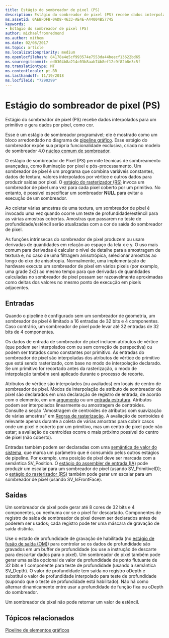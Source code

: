 ```yaml
---
title: Estágio do sombreador de pixel (PS)
description: Estágio do sombreador de pixel (PS) recebe dados interpolados para um primitivo e gera dados por pixel, como cor.
ms.assetid: 0AEBFDFB-0AD8-4633-AE4E-A44004B57745
keywords:
- Estágio do sombreador de pixel (PS)
author: michaelfromredmond
ms.author: mithom
ms.date: 02/08/2017
ms.topic: article
ms.localizationpriority: medium
ms.openlocfilehash: 84178a4e5cf993574e7553da44beecf13622bd65
ms.sourcegitcommit: ed0304b8a214c03b8aab74b8ef12c9f82b8e3c5f
ms.translationtype: MT
ms.contentlocale: pt-BR
ms.lasthandoff: 11/19/2018
ms.locfileid: "7290299"
---
```

# <a name="pixel-shader-ps-stage"></a>Estágio do sombreador de pixel (PS)


Estágio do sombreador de pixel (PS) recebe dados interpolados para um primitivo e gera dados por pixel, como cor.

Esse é um estágio de sombreador programável; ele é mostrado como um bloco arredondado no diagrama de [pipeline gráfico](graphics-pipeline.md). Esse estágio do sombreador expõe sua própria funcionalidade exclusiva, criada no modelo de sombreador 4.0 [núcleo comum de sombreador](https://msdn.microsoft.com/library/windows/desktop/bb509580).

O estágio de sombreador de Pixel (PS) permite técnicas de sombreamento avançadas, como iluminação por pixel e pós-processamento. Um sombreador de pixel é um programa que combina variáveis constantes, dados de textura, valores interpolados por vértice e outros dados para produzir saídas por pixel. O [estágio do rasterizador (RS)](rasterizer-stage--rs-.md) invoca um sombreador de pixel uma vez para cada pixel coberto por um primitivo. No entanto, é possível especificar um sombreador **NULL** para evitar a execução de um sombreador.

Ao coletar várias amostras de uma textura, um sombreador de pixel é invocado uma vez quando ocorre um teste de profundidade/estêncil para as várias amostras cobertas. Amostras que passarem no teste de profundidade/estêncil serão atualizadas com a cor de saída do sombreador de pixel.

As funções intrínsecas do sombreador de pixel produzem ou usam derivadas de quantidades em relação ao espaço da tela x e y. O uso mais comum para derivadas é calcular o nível de detalhe para a amostragem de textura e, no caso de uma filtragem anisotrópica, selecionar amostras ao longo do eixo de anisotropia. Normalmente, uma implementação de hardware executa um sombreador de pixel em vários pixels (por exemplo, uma grade 2x2) ao mesmo tempo para que derivadas de quantidades calculadas no sombreador de pixel possam ser razoavelmente aproximadas como deltas dos valores no mesmo ponto de execução em pixels adjacentes.

## <a name="span-idinputsspanspan-idinputsspanspan-idinputsspaninputs"></a><span id="Inputs"></span><span id="inputs"></span><span id="INPUTS"></span>Entradas


Quando o pipeline é configurado sem um sombreador de geometria, um sombreador de pixel é limitado a 16 entradas de 32 bits e 4 componentes. Caso contrário, um sombreador de pixel pode levar até 32 entradas de 32 bits de 4 componentes.

Os dados de entrada de sombreador de pixel incluem atributos de vértice (que podem ser interpolados com ou sem correção de perspectiva) ou podem ser tratados como constantes por primitivo. As entradas do sombreador de pixel são interpoladas dos atributos de vértice do primitivo que está sendo rasterizado, com base no modo de interpolação declarado. Se um primitivo for recortado antes da rasterização, o modo de interpolação também será aplicado durante o processo de recorte.

Atributos de vértice são interpolados (ou avaliados) em locais de centro de sombreador de pixel. Modos de interpolação de atributo de sombreador de pixel são declarados em uma declaração de registro de entrada, de acordo com o elemento, em um [argumento](https://msdn.microsoft.com/library/windows/desktop/bb509606) ou um [entrada estrutura](https://msdn.microsoft.com/library/windows/desktop/bb509668). Atributos podem ser interpolados linearmente ou amostragem de centroides. Consulte a seção "Amostragem de centroides de atributos com suavização de várias amostras" em [Regras de rasterização](rasterization-rules.md). A avaliação de centroides é relevante apenas durante a coleta de várias amostras para cobrir casos onde um pixel é coberto por um primitivo, mas um centro de pixel pode não estar; a avaliação de centroides ocorre o mais próximo possível do centro de pixel (não coberto).

Entradas também podem ser declaradas com uma [semântica de valor do sistema](https://msdn.microsoft.com/library/windows/desktop/bb509647), que marca um parâmetro que é consumido pelos outros estágios de pipeline. Por exemplo, uma posição de pixel deve ser marcada com a semântica SV\_Position. O [estágio do assembler de entrada (IA)](input-assembler-stage--ia-.md) pode produzir um escalar para um sombreador de pixel (usando SV\_PrimitiveID); o [estágio do rasterizador (RS)](rasterizer-stage--rs-.md) também pode gerar um escalar para um sombreador de pixel (usando SV\_IsFrontFace).

## <a name="span-idoutputsspanspan-idoutputsspanspan-idoutputsspanoutputs"></a><span id="Outputs"></span><span id="outputs"></span><span id="OUTPUTS"></span>Saídas


Um sombreador de pixel pode gerar até 8 cores de 32 bits e 4 componentes, ou nenhuma cor se o pixel for descartado. Componentes de registro de saída de sombreador de pixel devem ser declarados antes de poderem ser usados; cada registro pode ter uma máscara de gravação de saída distinta.

Use o estado de profundidade de gravação de habilitada (no [estágio de fusão de saída (OM)](output-merger-stage--om-.md)) para controlar se os dados de profundidade são gravados em um buffer de profundidade (ou use a instrução de descarte para descartar dados para o pixel). Um sombreador de pixel também pode gerar uma saída opcional de valor de profundidade de ponto flutuante de 32 bits e 1 componente para teste de profundidade (usando a semântica SV\_Depth). O valor de profundidade tem saída no registro oDepth e substitui o valor de profundidade interpolado para teste de profundidade (supondo que o teste de profundidade está habilitado). Não há como alternar dinamicamente entre usar a profundidade de função fixa ou oDepth do sombreador.

Um sombreador de pixel não pode retornar um valor de estêncil.

## <a name="span-idrelated-topicsspanrelated-topics"></a><span id="related-topics"></span>Tópicos relacionados


[Pipeline de elementos gráficos](graphics-pipeline.md)

 

 




